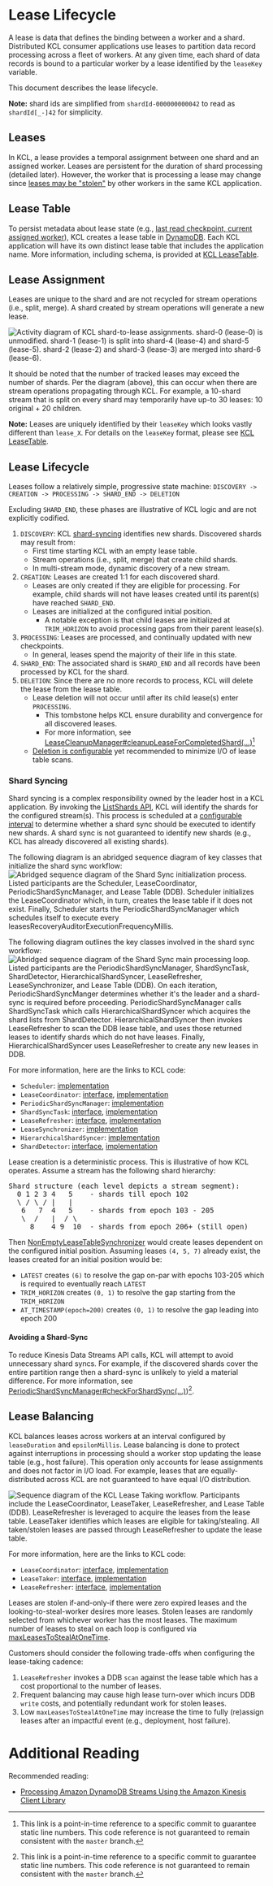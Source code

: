 # Lease Lifecycle

A lease is data that defines the binding between a worker and a shard.
Distributed KCL consumer applications use leases to partition data record processing across a fleet of workers.
At any given time, each shard of data records is bound to a particular worker by a lease identified by the `leaseKey` variable.

This document describes the lease lifecycle.

**Note:** shard ids are simplified from `shardId-000000000042` to read as `shardId[_-]42` for simplicity.

## Leases

In KCL, a lease provides a temporal assignment between one shard and an assigned worker.
Leases are persistent for the duration of shard processing (detailed later).
However, the worker that is processing a lease may change since [leases may be "stolen"](#lease-balancing) by other workers in the same KCL application.

## Lease Table

To persist metadata about lease state (e.g., [last read checkpoint, current assigned worker][kcl-concepts]), KCL creates a lease table in [DynamoDB][dynamodb].
Each KCL application will have its own distinct lease table that includes the application name.
More information, including schema, is provided at [KCL LeaseTable][kcl-leasetable].

## Lease Assignment

Leases are unique to the shard and are not recycled for stream operations (i.e., split, merge).
A shard created by stream operations will generate a new lease.

![Activity diagram of KCL shard-to-lease assignments.
shard-0 (lease-0) is unmodified.
shard-1 (lease-1) is split into shard-4 (lease-4) and shard-5 (lease-5).
shard-2 (lease-2) and shard-3 (lease-3) are merged into shard-6 (lease-6).
](images/leases-and-operations.png)

It should be noted that the number of tracked leases may exceed the number of shards.
Per the diagram (above), this can occur when there are stream operations propagating through KCL.
For example, a 10-shard stream that is split on every shard may temporarily have up-to 30 leases: 10 original + 20 children.

**Note:** Leases are uniquely identified by their `leaseKey` which looks vastly different than `lease_X`.
For details on the `leaseKey` format, please see [KCL LeaseTable][kcl-leasetable].

## Lease Lifecycle

Leases follow a relatively simple, progressive state machine:
`DISCOVERY -> CREATION -> PROCESSING -> SHARD_END -> DELETION`

Excluding `SHARD_END`, these phases are illustrative of KCL logic and are not explicitly codified.

1. `DISCOVERY`: KCL [shard-syncing](#shard-syncing) identifies new shards.
Discovered shards may result from:
   * First time starting KCL with an empty lease table.
   * Stream operations (i.e., split, merge) that create child shards.
   * In multi-stream mode, dynamic discovery of a new stream.
1. `CREATION`: Leases are created 1:1 for each discovered shard.
   * Leases are only created if they are eligible for processing.
   For example, child shards will not have leases created until its parent(s) have reached `SHARD_END`.
   * Leases are initialized at the configured initial position.
      * A notable exception is that child leases are initialized at `TRIM_HORIZON` to avoid processing gaps from their parent lease(s).
1. `PROCESSING`: Leases are processed, and continually updated with new checkpoints.
   * In general, leases spend the majority of their life in this state.
1. `SHARD_END`: The associated shard is `SHARD_END` and all records have been processed by KCL for the shard.
1. `DELETION`: Since there are no more records to process, KCL will delete the lease from the lease table.
   * Lease deletion will not occur until after its child lease(s) enter `PROCESSING`.
      * This tombstone helps KCL ensure durability and convergence for all discovered leases.
      * For more information, see [LeaseCleanupManager#cleanupLeaseForCompletedShard(...)][lease-cleanup-manager-cleanupleaseforcompletedshard][^fixed-commit-footnote]
   * [Deletion is configurable][lease-cleanup-config] yet recommended to minimize I/O of lease table scans.

### Shard Syncing

Shard syncing is a complex responsibility owned by the leader host in a KCL application.
By invoking the [ListShards API][list-shards], KCL will identify the shards for the configured stream(s).
This process is scheduled at a [configurable interval][lease-auditor-config] to determine whether a shard sync should be executed to identify new shards.
A shard sync is not guaranteed to identify new shards (e.g., KCL has already discovered all existing shards).

The following diagram is an abridged sequence diagram of key classes that initialize the shard sync workflow:
![Abridged sequence diagram of the Shard Sync initialization process.
Listed participants are the Scheduler, LeaseCoordinator, PeriodicShardSyncManager, and Lease Table (DDB).
Scheduler initializes the LeaseCoordinator which, in turn, creates the lease table if it does not exist.
Finally, Scheduler starts the PeriodicShardSyncManager which schedules itself to execute every leasesRecoveryAuditorExecutionFrequencyMillis.
](images/lease-shard-sync-initialization.png)

The following diagram outlines the key classes involved in the shard sync workflow:
![Abridged sequence diagram of the Shard Sync main processing loop.
Listed participants are the PeriodicShardSyncManager, ShardSyncTask, ShardDetector,
HierarchicalShardSyncer, LeaseRefresher, LeaseSynchronizer, and Lease Table (DDB).
On each iteration, PeriodicShardSyncManger determines whether it's the leader and a shard-sync is required before proceeding.
PeriodicShardSyncManager calls ShardSyncTask which calls HierarchicalShardSyncer which acquires the shard lists from ShardDetector.
HierarchicalShardSyncer then invokes LeaseRefresher to scan the DDB lease table, and uses those returned leases to identify shards which do not have leases.
Finally, HierarchicalShardSyncer uses LeaseRefresher to create any new leases in DDB.
](images/lease-shard-sync-loop.png)

For more information, here are the links to KCL code:
* `Scheduler`: [implementation][scheduler]
* `LeaseCoordinator`: [interface][lease-coordinator], [implementation][lease-coordinator-impl]
* `PeriodicShardSyncManager`: [implementation][periodic-shard-sync-manager]
* `ShardSyncTask`: [interface][consumer-task], [implementation][consumer-task-impl]
* `LeaseRefresher`: [interface][lease-refresher], [implementation][lease-refresher-impl]
* `LeaseSynchronizer`: [implementation][non-empty-lease-table-synchronizer]
* `HierarchicalShardSyncer`: [implementation][hierarchical-shard-syncer]
* `ShardDetector`: [interface][shard-detector], [implementation][shard-detector-impl]

Lease creation is a deterministic process.
This is illustrative of how KCL operates.
Assume a stream has the following shard hierarchy:
<pre>
Shard structure (each level depicts a stream segment):
  0 1 2 3 4   5    - shards till epoch 102
  \ / \ / |   |
   6   7  4   5    - shards from epoch 103 - 205
   \  /   |  / \
     8    4 9  10  - shards from epoch 206+ (still open)
</pre>

Then [NonEmptyLeaseTableSynchronizer][non-empty-lease-table-synchronizer]
would create leases dependent on the configured initial position.
Assuming leases `(4, 5, 7)` already exist, the leases created for an initial position would be:
* `LATEST` creates `(6)` to resolve the gap on-par with epochs 103-205 which is required to eventually reach `LATEST`
* `TRIM_HORIZON` creates `(0, 1)` to resolve the gap starting from the `TRIM_HORIZON`
* `AT_TIMESTAMP(epoch=200)` creates `(0, 1)` to resolve the gap leading into epoch 200

#### Avoiding a Shard-Sync

To reduce Kinesis Data Streams API calls, KCL will attempt to avoid unnecessary shard syncs.
For example, if the discovered shards cover the entire partition range then a shard-sync is unlikely to yield a material difference.
For more information, see
[PeriodicShardSyncManager#checkForShardSync(...)][periodic-shard-sync-manager-checkforshardsync])[^fixed-commit-footnote].

## Lease Balancing

KCL balances leases across workers at an interval configured by `leaseDuration` and `epsilonMillis`.
Lease balancing is done to protect against interruptions in processing should a worker stop updating the lease table (e.g., host failure).
This operation only accounts for lease assignments and does not factor in I/O load.
For example, leases that are equally-distributed across KCL are not guaranteed to have equal I/O distribution.

![Sequence diagram of the KCL Lease Taking workflow.
Participants include the LeaseCoordinator, LeaseTaker, LeaseRefresher, and Lease Table (DDB).
LeaseRefresher is leveraged to acquire the leases from the lease table.
LeaseTaker identifies which leases are eligible for taking/stealing.
All taken/stolen leases are passed through LeaseRefresher to update the lease table.
](images/lease-taking.png)

For more information, here are the links to KCL code:
* `LeaseCoordinator`: [interface][lease-coordinator], [implementation][lease-coordinator-impl]
* `LeaseTaker`: [interface][lease-taker], [implementation][lease-taker-impl]
* `LeaseRefresher`: [interface][lease-refresher], [implementation][lease-refresher-impl]

Leases are stolen if-and-only-if there were zero expired leases and the looking-to-steal-worker desires more leases.
Stolen leases are randomly selected from whichever worker has the most leases.
The maximum number of leases to steal on each loop is configured via [maxLeasesToStealAtOneTime][max-leases-to-steal-config].

Customers should consider the following trade-offs when configuring the lease-taking cadence:
1. `LeaseRefresher` invokes a DDB `scan` against the lease table which has a cost proportional to the number of leases.
1. Frequent balancing may cause high lease turn-over which incurs DDB `write` costs, and potentially redundant work for stolen leases.
1. Low `maxLeasesToStealAtOneTime` may increase the time to fully (re)assign leases after an impactful event (e.g., deployment, host failure).

# Additional Reading

Recommended reading:
* [Processing Amazon DynamoDB Streams Using the Amazon Kinesis Client Library](https://aws.amazon.com/blogs/big-data/processing-amazon-dynamodb-streams-using-the-amazon-kinesis-client-library/)

[^fixed-commit-footnote]: This link is a point-in-time reference to a specific commit to guarantee static line numbers.
    This code reference is not guaranteed to remain consistent with the `master` branch.

[consumer-task]: /amazon-kinesis-client/src/main/java/software/amazon/kinesis/lifecycle/ConsumerTask.java
[consumer-task-impl]: /amazon-kinesis-client/src/main/java/software/amazon/kinesis/leases/ShardSyncTask.java
[dynamodb]: https://aws.amazon.com/dynamodb/
[hierarchical-shard-syncer]: /amazon-kinesis-client/src/main/java/software/amazon/kinesis/leases/HierarchicalShardSyncer.java
[kcl-concepts]: https://docs.aws.amazon.com/streams/latest/dev/shared-throughput-kcl-consumers.html#shared-throughput-kcl-consumers-concepts
[kcl-leasetable]: https://docs.aws.amazon.com/streams/latest/dev/shared-throughput-kcl-consumers.html#shared-throughput-kcl-consumers-leasetable
[lease-auditor-config]: https://github.com/awslabs/amazon-kinesis-client/blob/3d6800874cdc5e4c18df6ea0197f607f6298cab7/amazon-kinesis-client/src/main/java/software/amazon/kinesis/leases/LeaseManagementConfig.java#L204-L209
[lease-cleanup-config]: https://github.com/awslabs/amazon-kinesis-client/blob/3d6800874cdc5e4c18df6ea0197f607f6298cab7/amazon-kinesis-client/src/main/java/software/amazon/kinesis/leases/LeaseManagementConfig.java#L112-L128
[lease-cleanup-manager-cleanupleaseforcompletedshard]: https://github.com/awslabs/amazon-kinesis-client/blob/3d6800874cdc5e4c18df6ea0197f607f6298cab7/amazon-kinesis-client/src/main/java/software/amazon/kinesis/leases/LeaseCleanupManager.java#L263-L294
[lease-coordinator]: /amazon-kinesis-client/src/main/java/software/amazon/kinesis/leases/LeaseCoordinator.java
[lease-coordinator-impl]: /amazon-kinesis-client/src/main/java/software/amazon/kinesis/leases/dynamodb/DynamoDBLeaseCoordinator.java
[lease-refresher]: /amazon-kinesis-client/src/main/java/software/amazon/kinesis/leases/LeaseRefresher.java
[lease-refresher-impl]: /amazon-kinesis-client/src/main/java/software/amazon/kinesis/leases/dynamodb/DynamoDBLeaseRefresher.java
[lease-taker]: /amazon-kinesis-client/src/main/java/software/amazon/kinesis/leases/LeaseTaker.java
[lease-taker-impl]: /amazon-kinesis-client/src/main/java/software/amazon/kinesis/leases/dynamodb/DynamoDBLeaseTaker.java
[list-shards]: https://docs.aws.amazon.com/kinesis/latest/APIReference/API_ListShards.html
[max-leases-to-steal-config]: https://github.com/awslabs/amazon-kinesis-client/blob/3d6800874cdc5e4c18df6ea0197f607f6298cab7/amazon-kinesis-client/src/main/java/software/amazon/kinesis/leases/LeaseManagementConfig.java#L142-L149
[non-empty-lease-table-synchronizer]: https://github.com/awslabs/amazon-kinesis-client/blob/master/amazon-kinesis-client/src/main/java/software/amazon/kinesis/leases/HierarchicalShardSyncer.java#L857-L910
[periodic-shard-sync-manager]: /amazon-kinesis-client/src/main/java/software/amazon/kinesis/coordinator/PeriodicShardSyncManager.java
[periodic-shard-sync-manager-checkforshardsync]: https://github.com/awslabs/amazon-kinesis-client/blob/3d6800874cdc5e4c18df6ea0197f607f6298cab7/amazon-kinesis-client/src/main/java/software/amazon/kinesis/coordinator/PeriodicShardSyncManager.java#L267-L300
[scheduler]: /amazon-kinesis-client/src/main/java/software/amazon/kinesis/coordinator/Scheduler.java
[shard-detector]: /amazon-kinesis-client/src/main/java/software/amazon/kinesis/leases/ShardDetector.java
[shard-detector-impl]: /amazon-kinesis-client/src/main/java/software/amazon/kinesis/leases/KinesisShardDetector.java

